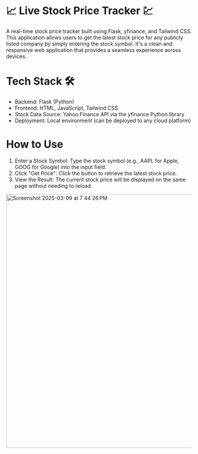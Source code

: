 # 📈 Live Stock Price Tracker 💹

A real-time stock price tracker built using Flask, yfinance, and Tailwind CSS. This application allows users to get the latest stock price for any publicly listed company by simply entering the stock symbol. It's a clean and responsive web application that provides a seamless experience across devices.

# Tech Stack 🛠️

- Backend: Flask (Python)
- Frontend: HTML, JavaScript, Tailwind CSS
- Stock Data Source: Yahoo Finance API via the yfinance Python library
- Deployment: Local environment (can be deployed to any cloud platform)

# How to Use

1. Enter a Stock Symbol: Type the stock symbol (e.g., AAPL for Apple, GOOG for Google) into the input field.
2. Click "Get Price": Click the button to retrieve the latest stock price.
3. View the Result: The current stock price will be displayed on the same page without needing to reload.



<img width="688" alt="Screenshot 2025-03-09 at 7 44 26 PM" src="https://github.com/user-attachments/assets/6a9f6374-7305-4d36-8c5c-60d3f71497a5" />
